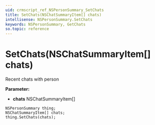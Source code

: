 ```yaml
---
uid: crmscript_ref_NSPersonSummary_SetChats
title: SetChats(NSChatSummaryItem[] chats)
intellisense: NSPersonSummary.SetChats
keywords: NSPersonSummary, GetChats
so.topic: reference
---
```


# SetChats(NSChatSummaryItem[] chats)

Recent chats with person

**Parameter:** 
* **chats** NSChatSummaryItem[]

```crmscript
NSPersonSummary thing;
NSChatSummaryItem[] chats;
thing.SetChats(chats);
```

